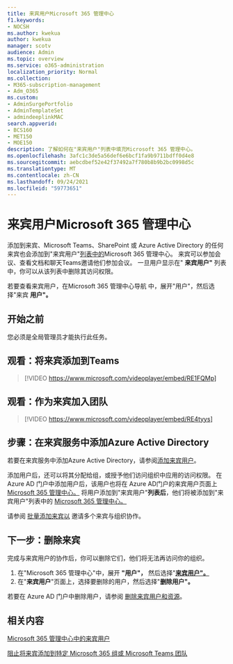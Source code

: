 ```yaml
---
title: 来宾用户Microsoft 365 管理中心
f1.keywords:
- NOCSH
ms.author: kwekua
author: kwekua
manager: scotv
audience: Admin
ms.topic: overview
ms.service: o365-administration
localization_priority: Normal
ms.collection:
- M365-subscription-management
- Adm_O365
ms.custom:
- AdminSurgePortfolio
- AdminTemplateSet
- admindeeplinkMAC
search.appverid:
- BCS160
- MET150
- MOE150
description: 了解如何在"来宾用户"列表中填充Microsoft 365 管理中心。
ms.openlocfilehash: 3afc1c3de5a56def6e6bcf1fa9b9711bdff0d4e8
ms.sourcegitcommit: aebcdbef52e42f37492a7f780b8b9b2bc0998d5c
ms.translationtype: MT
ms.contentlocale: zh-CN
ms.lasthandoff: 09/24/2021
ms.locfileid: "59773651"
---
```

# <a name="guest-users-in-microsoft-365-admin-center"></a>来宾用户Microsoft 365 管理中心

添加到来宾、Microsoft Teams、SharePoint 或 Azure Active Directory 的任何来宾也会添加到"来宾用户"<a href="https://go.microsoft.com/fwlink/p/?linkid=2074830" target="_blank">列表中的</a>Microsoft 365 管理中心。  来宾可以参加会议、查看文档和聊天Teams邀请他们参加会议。
一旦用户显示在" **来宾用户"** 列表中，你可以从该列表中删除其访问权限。

若要查看来宾用户，在Microsoft 365 管理中心导航 <a href="https://go.microsoft.com/fwlink/p/?linkid=2074830" target="_blank"></a>中，展开"用户"，然后选择"来宾 **用户"。** 

## <a name="before-you-begin"></a>开始之前

您必须是全局管理员才能执行此任务。

## <a name="watch-add-guests-to-teams"></a>观看：将来宾添加到Teams

> [!VIDEO https://www.microsoft.com/videoplayer/embed/RE1FQMp]

## <a name="watch-join-a-team-as-a-guest"></a>观看：作为来宾加入团队

> [!VIDEO https://www.microsoft.com/videoplayer/embed/RE4tyys]

## <a name="steps-add-guests-in-azure-active-directory"></a>步骤：在来宾服务中添加Azure Active Directory

若要在来宾服务中添加Azure Active Directory，请参阅[添加来宾用户](/azure/active-directory/b2b/b2b-quickstart-add-guest-users-portal)。

添加用户后，还可以将其分配给组，或授予他们访问组织中应用的访问权限。 在 Azure AD 门户中添加用户后，该用户也将在 Azure AD门户的来宾用户页面上<a href="https://go.microsoft.com/fwlink/p/?linkid=2074830" target="_blank">Microsoft 365 管理中心。</a>
将用户添加到"来宾用户"**列表后**，他们将被添加到"[](../create-groups/manage-guest-access-in-groups.md#add-guests-to-a-microsoft-365-group-from-the-admin-center)来宾用户"列表中的 <a href="https://go.microsoft.com/fwlink/p/?linkid=2074830" target="_blank">Microsoft 365 管理中心。</a>

请参阅 [批量添加来宾以](/azure/active-directory/b2b/tutorial-bulk-invite) 邀请多个来宾与组织协作。

## <a name="next-steps-remove-a-guest"></a>下一步：删除来宾

完成与来宾用户的协作后，你可以删除它们，他们将无法再访问你的组织。

1. 在"Microsoft 365 管理中心"中，展开 **"用户"，** 然后选择"<a href="https://go.microsoft.com/fwlink/p/?linkid=2074830" target="_blank">**来宾用户"。**</a>
1. 在"**来宾用户**"页面上，选择要删除的用户，然后选择"**删除用户"。**

若要在 Azure AD 门户中删除用户，请参阅 [删除来宾用户和资源](/azure/active-directory/b2b/b2b-quickstart-add-guest-users-portal#clean-up-resources)。

## <a name="related-content"></a>相关内容

[Microsoft 365 管理中心中的来宾用户](about-guest-users.md)

[阻止将来宾添加到特定 Microsoft 365 组或 Microsoft Teams 团队](../../solutions/per-group-guest-access.md)
